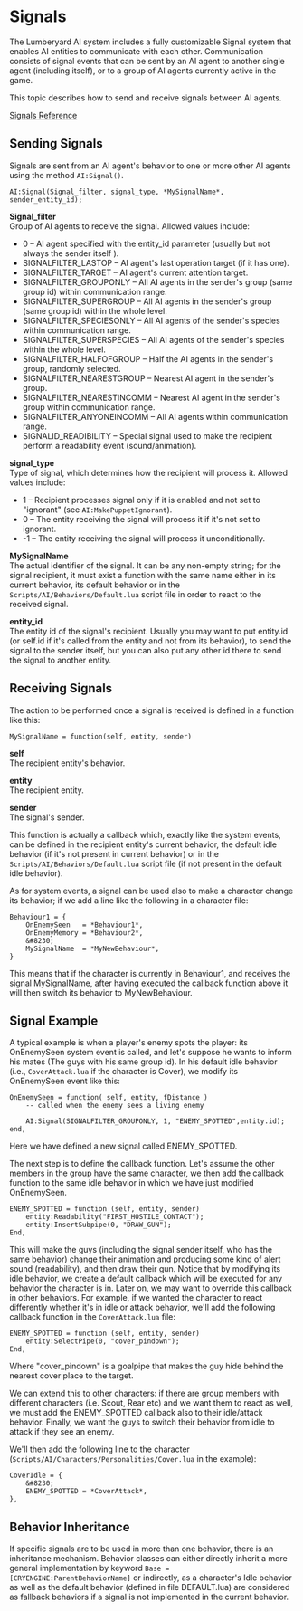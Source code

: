 # Signals<a name="ai-scripting-signals"></a>

The Lumberyard AI system includes a fully customizable Signal system that enables AI entities to communicate with each other\. Communication consists of signal events that can be sent by an AI agent to another single agent \(including itself\), or to a group of AI agents currently active in the game\. 

This topic describes how to send and receive signals between AI agents\. 

[Signals Reference](ai-scripting-signals-reference.md)

## Sending Signals<a name="ai-scripting-signals-sending"></a>

Signals are sent from an AI agent's behavior to one or more other AI agents using the method `AI:Signal()`\.

```
AI:Signal(Signal_filter, signal_type, *MySignalName*, sender_entity_id);
```

**Signal\_filter**  
Group of AI agents to receive the signal\. Allowed values include:  
+ 0 – AI agent specified with the entity\_id parameter \(usually but not always the sender itself \)\.
+ SIGNALFILTER\_LASTOP – AI agent's last operation target \(if it has one\)\. 
+ SIGNALFILTER\_TARGET – AI agent's current attention target\. 
+ SIGNALFILTER\_GROUPONLY – All AI agents in the sender's group \(same group id\) within communication range\. 
+ SIGNALFILTER\_SUPERGROUP – All AI agents in the sender's group \(same group id\) within the whole level\. 
+ SIGNALFILTER\_SPECIESONLY – All AI agents of the sender's species within communication range\. 
+ SIGNALFILTER\_SUPERSPECIES – All AI agents of the sender's species within the whole level\. 
+ SIGNALFILTER\_HALFOFGROUP – Half the AI agents in the sender's group, randomly selected\. 
+ SIGNALFILTER\_NEARESTGROUP – Nearest AI agent in the sender's group\. 
+ SIGNALFILTER\_NEARESTINCOMM – Nearest AI agent in the sender's group within communication range\. 
+ SIGNALFILTER\_ANYONEINCOMM – All AI agents within communication range\. 
+ SIGNALID\_READIBILITY – Special signal used to make the recipient perform a readability event \(sound/animation\)\. 

**signal\_type**  
Type of signal, which determines how the recipient will process it\. Allowed values include:  
+ 1 – Recipient processes signal only if it is enabled and not set to "ignorant" \(see `AI:MakePuppetIgnorant`\)\.
+ 0 – The entity receiving the signal will process it if it's not set to ignorant\.
+ \-1 – The entity receiving the signal will process it unconditionally\.

**MySignalName**  
The actual identifier of the signal\. It can be any non\-empty string; for the signal recipient, it must exist a function with the same name either in its current behavior, its default behavior or in the `Scripts/AI/Behaviors/Default.lua` script file in order to react to the received signal\.

**entity\_id**  
The entity id of the signal's recipient\. Usually you may want to put entity\.id \(or self\.id if it's called from the entity and not from its behavior\), to send the signal to the sender itself, but you can also put any other id there to send the signal to another entity\.

## Receiving Signals<a name="ai-scripting-signals-receiving"></a>

The action to be performed once a signal is received is defined in a function like this:

```
MySignalName = function(self, entity, sender)
```

**self**  
The recipient entity's behavior\.

**entity**  
The recipient entity\.

**sender**  
The signal's sender\.

This function is actually a callback which, exactly like the system events, can be defined in the recipient entity's current behavior, the default idle behavior \(if it's not present in current behavior\) or in the `Scripts/AI/Behaviors/Default.lua` script file \(if not present in the default idle behavior\)\.

As for system events, a signal can be used also to make a character change its behavior; if we add a line like the following in a character file:

```
Behaviour1 = {
    OnEnemySeen   = *Behaviour1*,
    OnEnemyMemory = *Behaviour2*,
    &#8230;
    MySignalName  = *MyNewBehaviour*,
}
```

This means that if the character is currently in Behaviour1, and receives the signal MySignalName, after having executed the callback function above it will then switch its behavior to MyNewBehaviour\.

## Signal Example<a name="ai-scripting-signals-example"></a>

A typical example is when a player's enemy spots the player: its OnEnemySeen system event is called, and let's suppose he wants to inform his mates \(The guys with his same group id\)\. In his default idle behavior \(i\.e\., `CoverAttack.lua` if the character is Cover\), we modify its OnEnemySeen event like this: 

```
OnEnemySeen = function( self, entity, fDistance ) 
    -- called when the enemy sees a living enemy 

    AI:Signal(SIGNALFILTER_GROUPONLY, 1, "ENEMY_SPOTTED",entity.id); 
end,
```

Here we have defined a new signal called ENEMY\_SPOTTED\.

The next step is to define the callback function\. Let's assume the other members in the group have the same character, we then add the callback function to the same idle behavior in which we have just modified OnEnemySeen\.

```
ENEMY_SPOTTED = function (self, entity, sender) 
    entity:Readability("FIRST_HOSTILE_CONTACT"); 
    entity:InsertSubpipe(0, "DRAW_GUN"); 
End,
```

This will make the guys \(including the signal sender itself, who has the same behavior\) change their animation and producing some kind of alert sound \(readability\), and then draw their gun\. Notice that by modifying its idle behavior, we create a default callback which will be executed for any behavior the character is in\. Later on, we may want to override this callback in other behaviors\. For example, if we wanted the character to react differently whether it's in idle or attack behavior, we'll add the following callback function in the `CoverAttack.lua` file:

```
ENEMY_SPOTTED = function (self, entity, sender) 
    entity:SelectPipe(0, "cover_pindown"); 
End,
```

Where "cover\_pindown" is a goalpipe that makes the guy hide behind the nearest cover place to the target\.

We can extend this to other characters: if there are group members with different characters \(i\.e\. Scout, Rear etc\) and we want them to react as well, we must add the ENEMY\_SPOTTED callback also to their idle/attack behavior\. Finally, we want the guys to switch their behavior from idle to attack if they see an enemy\. 

We'll then add the following line to the character \(`Scripts/AI/Characters/Personalities/Cover.lua` in the example\):

```
CoverIdle = { 
    &#8230; 
    ENEMY_SPOTTED = *CoverAttack*, 
},
```

## Behavior Inheritance<a name="ai-scripting-signals-inheritance"></a>

If specific signals are to be used in more than one behavior, there is an inheritance mechanism\. Behavior classes can either directly inherit a more general implementation by keyword `Base = [CRYENGINE:ParentBehaviorName]` or indirectly, as a character's Idle behavior as well as the default behavior \(defined in file DEFAULT\.lua\) are considered as fallback behaviors if a signal is not implemented in the current behavior\.